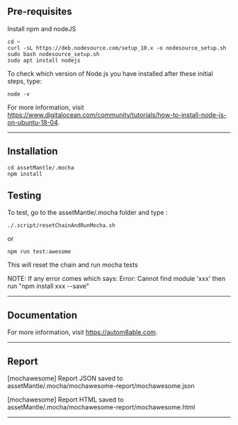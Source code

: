## Pre-requisites

Install npm and nodeJS

```
cd ~
curl -sL https://deb.nodesource.com/setup_10.x -o nodesource_setup.sh
sudo bash nodesource_setup.sh
sudo apt install nodejs
```

To check which version of Node.js you have installed after these initial steps, type:

```
node -v
```

For more information, visit https://www.digitalocean.com/community/tutorials/how-to-install-node-js-on-ubuntu-18-04.


* * *

## Installation

```
cd assetMantle/.mocha
npm install
```

## Testing

To test, go to the assetMantle/.mocha folder and type :

```
./.script/resetChainAndRunMocha.sh
```

or

```
npm run test:awesome
```

This will reset the chain and run mocha tests

NOTE: If any error comes which says: Error: Cannot find module 'xxx' then run "npm install xxx --save"

***

## Documentation

For more information, visit https://autom8able.com.

***

## Report

[mochawesome] Report JSON saved to assetMantle/.mocha/mochawesome-report/mochawesome.json

[mochawesome] Report HTML saved to assetMantle/.mocha/mochawesome-report/mochawesome.html


* * *